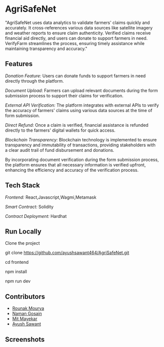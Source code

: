 # AgriSafeNet

"AgriSafeNet uses data analytics to validate farmers' claims quickly and accurately. It cross-references various data sources like satellite imagery and weather reports to ensure claim authenticity. Verified claims receive financial aid directly, and users can donate to support farmers in need. VerifyFarm streamlines the process, ensuring timely assistance while maintaining transparency and accuracy."
## Features

 *Donation Feature:* Users can donate funds to support farmers in need directly through the platform.

 *Document Upload*: Farmers can upload relevant documents during the form submission process to support their claims for verification.

*External API Verification:* The platform integrates with external APIs to verify the accuracy of farmers' claims using various data sources at the time of form submission.

*Direct Refund:* Once a claim is verified, financial assistance is refunded directly to the farmers' digital wallets for quick access.

*Blockchain Transparency:* Blockchain technology is implemented to ensure transparency and immutability of transactions, providing stakeholders with a clear audit trail of fund disbursement and donations.

By incorporating document verification during the form submission process, the platform ensures that all necessary information is verified upfront, enhancing the efficiency and accuracy of the verification process.
## Tech Stack

*Frontend:* React,Javascript,Wagmi,Metamask

*Smart Contract:* Solidity

*Contract Deployment:* Hardhat








## Run Locally

Clone the project


  git clone https://github.com/ayushsawant464/AgriSafeNet.git


  cd frontend



  npm install

  npm run dev



## Contributors

- [Rounak Mourya ](https://www.github.com/rgmhacks)
- [Naman Gosain](https://www.github.com/ng10op)
- [Mit Mayekar](https://www.github.com/EmpMit1006)
- [Ayush Sawant](https://www.github.com/ayushsawant464)



## Screenshots

